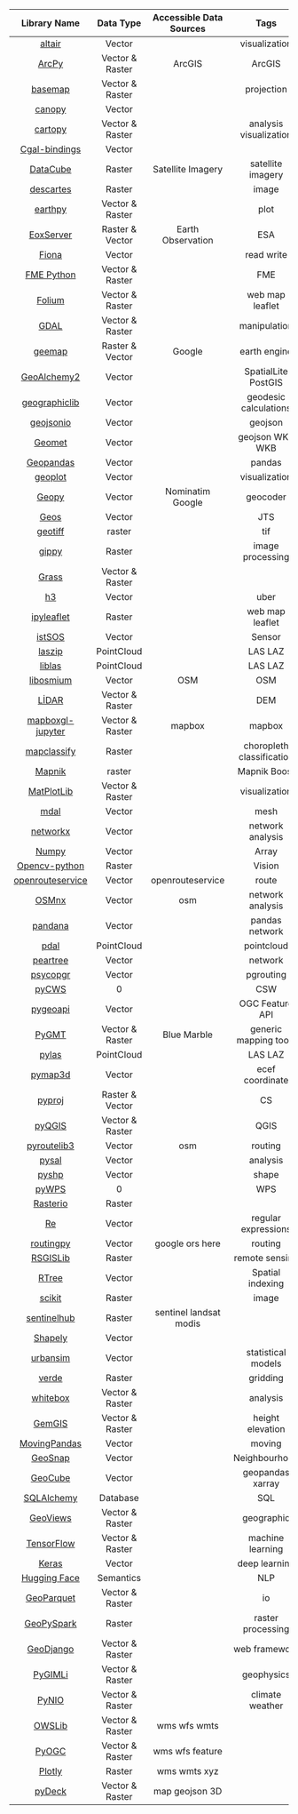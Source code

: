 | **Library Name** | **Data Type** | **Accessible Data Sources** | **Tags** |
|:---:|:---:|:---:|:---:|
| [altair][1] | Vector |  | visualization |
| [ArcPy][2] | Vector & Raster | ArcGIS | ArcGIS |
| [basemap][3] | Vector & Raster |  | projection |
| [canopy][4] | Vector |  |  |
| [cartopy][5] | Vector & Raster |  | analysis visualization |
| [Cgal-bindings][6] | Vector |  |  |
| [DataCube][7] | Raster | Satellite Imagery | satellite imagery |
| [descartes][8] | Raster |  | image |
| [earthpy][9] | Vector & Raster |  | plot |
| [EoxServer][10] | Raster & Vector | Earth Observation | ESA |
| [Fiona][11] | Vector |  | read write |
| [FME Python][12] | Vector & Raster |  | FME |
| [Folium][13] | Vector & Raster |  | web map leaflet |
| [GDAL][14] | Vector & Raster |  | manipulation |
| [geemap][15] | Raster & Vector | Google | earth engine |
| [GeoAlchemy2][16] | Vector |  | SpatialLite PostGIS |
| [geographiclib][17] | Vector |  | geodesic calculations |
| [geojsonio][18] | Vector |  | geojson |
| [Geomet][19] | Vector |  | geojson WKT WKB |
| [Geopandas][20] | Vector |  | pandas |
| [geoplot][21] | Vector |  | visualization |
| [Geopy][22] | Vector | Nominatim Google | geocoder |
| [Geos][23] | Vector |  | JTS |
| [geotiff][24] | raster |  | tif |
| [gippy][25] | Raster |  | image processing |
| [Grass][26] | Vector & Raster |  |  |
| [h3][27] | Vector |  | uber |
| [ipyleaflet][28] | Raster |  | web map leaflet |
| [istSOS][29] | Vector |  | Sensor |
| [laszip][30] | PointCloud |  | LAS LAZ |
| [liblas][31] | PointCloud |  | LAS LAZ |
| [libosmium][32] | Vector | OSM | OSM |
| [LİDAR][33] | Vector & Raster |  | DEM |
| [mapboxgl-jupyter][34] | Vector & Raster | mapbox | mapbox |
| [mapclassify][35] | Raster |  | choropleth classification |
| [Mapnik][36] | raster |  | Mapnik Boost |
| [MatPlotLib][37] | Vector & Raster |  | visualization |
| [mdal][38] | Vector |  | mesh |
| [networkx][39] | Vector |  | network analysis |
| [Numpy][40] | Vector |  | Array |
| [Opencv-python][41] | Raster |  | Vision |
| [openrouteservice][42] | Vector | openrouteservice | route |
| [OSMnx][43] | Vector | osm | network analysis |
| [pandana][44] | Vector |  | pandas network |
| [pdal][45] | PointCloud |  | pointcloud |
| [peartree][46] | Vector |  | network |
| [psycopgr][47] | Vector |  | pgrouting |
| [pyCWS][48] | 0 |  | CSW |
| [pygeoapi][49] | Vector |  | OGC Feature API |
| [PyGMT][50] | Vector & Raster | Blue Marble | generic mapping tools |
| [pylas][51] | PointCloud |  | LAS LAZ |
| [pymap3d][52] | Vector |  | ecef coordinate |
| [pyproj][53] | Raster & Vector |  | CS |
| [pyQGIS][54] | Vector & Raster |  | QGIS |
| [pyroutelib3][55] | Vector | osm | routing |
| [pysal][56] | Vector |  | analysis |
| [pyshp][57] | Vector |  | shape |
| [pyWPS][58] | 0 |  | WPS |
| [Rasterio][59] | Raster |  |  |
| [Re][60] | Vector |  | regular expressions |
| [routingpy][61] | Vector | google ors here | routing |
| [RSGISLib][62] | Raster |  | remote sensing |
| [RTree][63] | Vector |  | Spatial indexing |
| [scikit][64] | Raster |  | image |
| [sentinelhub][65] | Raster | sentinel landsat modis |  |
| [Shapely][66] | Vector |  |  |
| [urbansim][67] | Vector |  | statistical models |
| [verde][68] | Raster |  | gridding |
| [whitebox][69] | Vector & Raster |  | analysis |
| [GemGIS][70] | Vector & Raster |  | height elevation |
| [MovingPandas][71] | Vector |  | moving |
| [GeoSnap][72] | Vector |  | Neighbourhood |
| [GeoCube][73] | Vector |  | geopandas xarray |
| [SQLAlchemy][74] | Database |  | SQL |
| [GeoViews][75] | Vector & Raster |  | geographic |
| [TensorFlow][76] | Vector & Raster |  | machine learning |
| [Keras][77] | Vector |  | deep learning |
| [Hugging Face][78] | Semantics |  | NLP |
| [GeoParquet][79] | Vector & Raster |  | io |
| [GeoPySpark][80] | Raster |  | raster processing |
| [GeoDjango][81] | Vector & Raster |  | web framework |
| [PyGIMLi][82] | Vector & Raster |  | geophysics |
| [PyNIO][83] | Vector & Raster |  | climate weather |
| [OWSLib][84] | Vector & Raster | wms wfs wmts |
| [PyOGC][85] | Vector & Raster | wms wfs feature |
| [Plotly][86] | Raster | wms wmts xyz |
| [pyDeck][87] | Vector & Raster | map geojson 3D |

[1]: https://altair-viz.github.io/index.html
[2]: https://pro.arcgis.com/en/pro-app/latest/arcpy/functions/alphabetical-list-of-arcpy-functions.htm
[3]: https://matplotlib.org/basemap/users/index.html
[4]: https://github.com/CanopySimulations/canopy-python
[5]: https://scitools.org.uk/cartopy/docs/latest/reference/index.html
[6]: https://github.com/sciencectn/cgal-bindings
[7]: https://datacube-core.readthedocs.io/en/latest/api/core-classes/datacube.html
[8]: https://pypi.org/project/descartes/
[9]: https://earthpy.readthedocs.io/en/latest/
[10]: https://docs.eoxserver.org/en/stable/apidoc/modules.html
[11]: https://fiona.readthedocs.io/en/stable/
[12]: https://docs.safe.com/fme/html/fmepython/index.html
[13]: https://python-visualization.github.io/folium/
[14]: https://gdal.org/api/python.html
[15]: https://geemap.org/
[16]: https://geoalchemy-2.readthedocs.io/en/latest/index.html
[17]: https://geographiclib.sourceforge.io/1.52/python/index.html
[18]: https://github.com/jwass/geojsonio.py
[19]: https://github.com/geomet/geomet
[20]: https://geopandas.org/en/stable/docs.html
[21]: https://residentmario.github.io/geoplot/api_reference.html
[22]: https://github.com/geopy/geopy
[23]: https://libgeos.org/
[24]: https://github.com/KipCrossing/geotiff
[25]: https://gippy.readthedocs.io/en/latest/
[26]: https://grasswiki.osgeo.org/wiki/GRASS_Python_Scripting_Library
[27]: https://h3geo.org/docs/
[28]: https://github.com/jupyter-widgets/ipyleaflet
[29]: http://istsos.org/en/latest/doc/
[30]: https://github.com/tmontaigu/laszip-python
[31]: https://liblas.org/tutorial/python.html
[32]: https://github.com/osmcode/pyosmium
[33]: https://lidar.gishub.org/
[34]: https://mapbox-mapboxgl-jupyter.readthedocs-hosted.com/en/latest/
[35]: https://github.com/pysal/mapclassify
[36]: https://mapnik.org/docs/v2.2.0/api/python/index.html
[37]: https://matplotlib.org/stable/api/index.html
[38]: https://www.mdal.xyz/api/python_api.html#python-api
[39]: https://networkx.org/documentation/stable/reference/index.html
[40]: https://numpy.org/doc/stable/reference/index.html#reference
[41]: https://pypi.org/project/opencv-python/
[42]: https://openrouteservice.org/dev/#/api-docs
[43]: https://osmnx.readthedocs.io/en/stable/index.html
[44]: http://udst.github.io/pandana/
[45]: https://pdal.io/python.html
[46]: https://github.com/kuanb/peartree
[47]: https://github.com/herrkaefer/psycopgr
[48]: https://pycsw.org/
[49]: https://docs.pygeoapi.io/en/stable/index.html
[50]: https://www.pygmt.org/latest/
[51]: https://pylas.readthedocs.io/en/latest/index.html
[52]: https://geospace-code.github.io/pymap3d/
[53]: https://pyproj4.github.io/pyproj/latest/
[54]: https://qgis.org/pyqgis/master/
[55]: https://github.com/MKuranowski/pyroutelib3
[56]: https://pysal.org/libpysal/api.html
[57]: https://github.com/GeospatialPython/pyshp
[58]: https://pywps.org/
[59]: https://rasterio.readthedocs.io/en/latest/
[60]: https://docs.python.org/3/library/re.html
[61]: https://routingpy.readthedocs.io/en/latest/?badge=latest
[62]: http://rsgislib.org/rsgislib.html
[63]: https://toblerity.org/rtree/
[64]: https://scikit-image.org/docs/stable/api/api.html
[65]: https://sentinelhub-py.readthedocs.io/en/latest/
[66]: https://shapely.readthedocs.io/en/stable/
[67]: https://udst.github.io/urbansim/index.html
[68]: https://www.fatiando.org/verde/latest/
[69]: https://github.com/giswqs/whitebox-python
[70]: https://gemgis.readthedocs.io
[71]: https://movingpandas.github.io/movingpandas/
[72]: https://spatialucr.github.io/geosnap-guide
[73]: https://corteva.github.io/geocube
[74]: https://docs.sqlalchemy.org/en/20/
[75]: https://geoviews.org/
[76]: https://www.tensorflow.org/api_docs/python/tf
[77]: https://keras.io/api/
[78]: https://huggingface.co/
[79]: https://github.com/darcy-r/geoparquet-python
[80]: https://geopyspark.readthedocs.io/en/latest/
[81]: https://docs.djangoproject.com/en/3.2/ref/contrib/gis/
[82]: https://www.pygimli.org/documentation.html
[83]: https://www.pyngl.ucar.edu/Nio.shtml
[84]: https://owslib.readthedocs.io/en/latest/
[85]: https://github.com/RyanWalker277/PyOGC
[86]: https://plotly.com/python/
[87]: https://deckgl.readthedocs.io/en/latest/index.html
